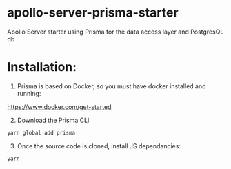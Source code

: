 # apollo-server-prisma-starter
Apollo Server starter using Prisma for the data access layer and PostgresQL db

# Installation: 

1. Prisma is based on Docker, so you must have docker installed and running:

https://www.docker.com/get-started

2. Download the Prisma CLI:

```sh
yarn global add prisma
```

3. Once the source code is cloned, install JS dependancies:

```sh
yarn 
```
